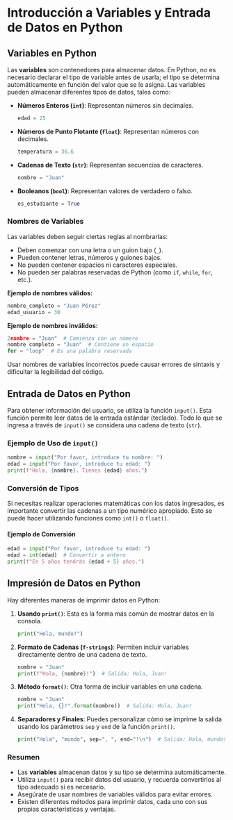 # Introducción a Variables y Entrada de Datos en Python

## Variables en Python

Las **variables** son contenedores para almacenar datos. En Python, no es necesario declarar el tipo de variable antes de usarla; el tipo se determina automáticamente en función del valor que se le asigna. Las variables pueden almacenar diferentes tipos de datos, tales como:

- **Números Enteros (`int`)**: Representan números sin decimales.
  ```python
  edad = 25
  ```

- **Números de Punto Flotante (`float`)**: Representan números con decimales.
  ```python
  temperatura = 36.6
  ```

- **Cadenas de Texto (`str`)**: Representan secuencias de caracteres.
  ```python
  nombre = "Juan"
  ```

- **Booleanos (`bool`)**: Representan valores de verdadero o falso.
  ```python
  es_estudiante = True
  ```

### Nombres de Variables

Las variables deben seguir ciertas reglas al nombrarlas:

- Deben comenzar con una letra o un guion bajo (`_`).
- Pueden contener letras, números y guiones bajos.
- No pueden contener espacios ni caracteres especiales.
- No pueden ser palabras reservadas de Python (como `if`, `while`, `for`, etc.).

**Ejemplo de nombres válidos:**
```python
nombre_completo = "Juan Pérez"
edad_usuario = 30
```

**Ejemplo de nombres inválidos:**
```python
2nombre = "Juan"  # Comienza con un número
nombre completo = "Juan"  # Contiene un espacio
for = "loop"  # Es una palabra reservada
```

Usar nombres de variables incorrectos puede causar errores de sintaxis y dificultar la legibilidad del código.

## Entrada de Datos en Python

Para obtener información del usuario, se utiliza la función `input()`. Esta función permite leer datos de la entrada estándar (teclado). Todo lo que se ingresa a través de `input()` se considera una cadena de texto (`str`). 

### Ejemplo de Uso de `input()`
```python
nombre = input("Por favor, introduce tu nombre: ")
edad = input("Por favor, introduce tu edad: ")
print(f"Hola, {nombre}. Tienes {edad} años.")
```

### Conversión de Tipos

Si necesitas realizar operaciones matemáticas con los datos ingresados, es importante convertir las cadenas a un tipo numérico apropiado. Esto se puede hacer utilizando funciones como `int()` o `float()`.

#### Ejemplo de Conversión
```python
edad = input("Por favor, introduce tu edad: ")
edad = int(edad)  # Convertir a entero
print(f"En 5 años tendrás {edad + 5} años.")
```

## Impresión de Datos en Python

Hay diferentes maneras de imprimir datos en Python:

1. **Usando `print()`**: Esta es la forma más común de mostrar datos en la consola.
   ```python
   print("Hola, mundo!")
   ```

2. **Formato de Cadenas (`f-strings`)**: Permiten incluir variables directamente dentro de una cadena de texto.
   ```python
   nombre = "Juan"
   print(f"Hola, {nombre}!")  # Salida: Hola, Juan!
   ```

3. **Método `format()`**: Otra forma de incluir variables en una cadena.
   ```python
   nombre = "Juan"
   print("Hola, {}!".format(nombre))  # Salida: Hola, Juan!
   ```

4. **Separadores y Finales**: Puedes personalizar cómo se imprime la salida usando los parámetros `sep` y `end` de la función `print()`.
   ```python
   print("Hola", "mundo", sep=", ", end="!\n")  # Salida: Hola, mundo!
   ```

### Resumen

- Las **variables** almacenan datos y su tipo se determina automáticamente.
- Utiliza `input()` para recibir datos del usuario, y recuerda convertirlos al tipo adecuado si es necesario.
- Asegúrate de usar nombres de variables válidos para evitar errores.
- Existen diferentes métodos para imprimir datos, cada uno con sus propias características y ventajas.
